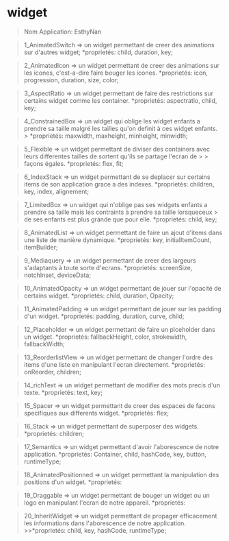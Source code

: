 # widget
> Nom Application: EsthyNan

> 1_AnimatedSwitch => un widget permettant de creer des animations sur d'autres widget; *proprietés: child, duration, key;

> 2_AnimatedIcon => un widget permettant de creer des animations sur les icones, c'est-a-dire faire bouger les icones. 
> *proprietés: icon, progression, duration, size, color;

> 3_AspectRatio => un widget permettant de faire des restrictions sur certains widget comme les container. 
> *proprietés: aspectratio, child, key;

> 4_ConstrainedBox => un widget qui oblige les widget enfants a prendre sa taille malgré les tailles qu'on definit à ces widget enfants. > *proprietés: maxwidth, maxheight, minheight, minwidth;

> 5_Flexible => un widget permettant de diviser des containers avec leurs differentes tailles de sortent qu'ils se partage l'ecran de > > façons égales. 
> *proprietés: flex, fit;

> 6_IndexStack => un widget permettant de se deplacer sur certains items de son application grace a des indexes. 
> *proprietés: children, key, index, alignement;

> 7_LimitedBox => un widget qui n'oblige pas ses widgets enfants a prendre sa taille mais les contraints à prendre sa taille lorsqueceux > de ses enfants est plus grande que pour elle. 
> *proprietés: child, key;

> 8_AnimatedList => un widget permettant de faire un ajout d'items dans une liste de manière dynamique. 
> *proprietés: key, initialItemCount, itemBuilder;

> 9_Mediaquery => un widget permettant de creer des largeurs s'adaptants à toute sorte d'ecrans. 
> *proprietés: screenSize, notchInset, deviceData;

> 10_AnimatedOpacity => un widget permettant de jouer sur l'opacité de certains widget. 
> *proprietés: child, duration, Opacity;

> 11_AnimatedPadding => un widget permettant de jouer sur les padding d'un widget. 
> *proprietés: padding, duration, curve, child;

> 12_Placeholder => un widget permettant de faire un plceholder dans un widget. 
> *proprietés: fallbackHeight, color, strokewidth, fallbackWidth;

> 13_ReorderlistView => un widget permettant de changer l'ordre des items d'une liste en manipulant l'ecran directement. 
> *proprietés: onReorder, children;

> 14_richText => un widget permettant de modifier des mots precis d'un texte. 
> *proprietés: text, key;

> 15_Spacer => un widget permettant de creer des espaces de facons specifiques aux differents widget. 
> *proprietés: flex;

> 16_Stack => un widget permettant de superposer des widgets. *proprietés: children;

> 17_Semantics => un widget permettant d'avoir l'aborescence de notre application. 
> *proprietés: Container, child, hashCode, key, button, runtimeType;

> 18_AnimatedPositionned => un widget permettant la manipulation des positions d'un widget. 
> *proprietés:

>19_Draggable => un widget permettant de bouger un widget ou un logo en manipulant l'ecran de notre appareil. 
> *proprietés:

> 20_InheritWidget => un widget permettant de propager efficacement les informations dans l'aborescence de notre application. >>*proprietés: child, key, hashCode, runtimeType;
